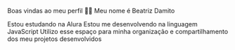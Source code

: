 Boas vindas ao meu perfil 💙💙
Meu nome é Beatriz Damito

Estou estudando na Alura
Estou me desenvolvendo na linguagem JavaScript
Utilizo esse espaço para minha organização e compartilhamento dos meu projetos desenvolvidos
